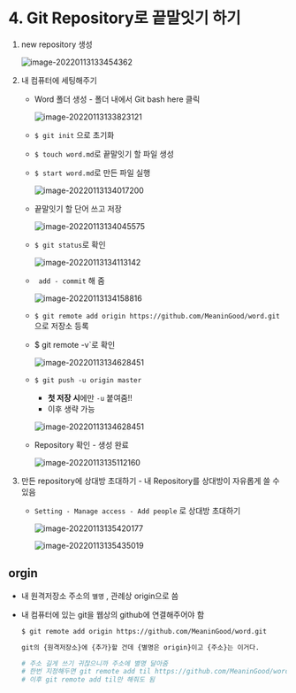 # 4. Git Repository로 끝말잇기 하기

1. new repository 생성

   ![image-20220113133454362](C:\Users\장지선\Desktop\TIL\3_GIT.assets\image-20220113133454362.png)



2. 내 컴퓨터에 세팅해주기

   - Word 폴더 생성 - 폴더 내에서 Git bash here 클릭

     ![image-20220113133823121](C:\Users\장지선\Desktop\TIL\3_GIT.assets\image-20220113133823121.png)

     

   - `$ git init` 으로 초기화

   - `$ touch word.md`로 끝말잇기 할 파일 생성

   - `$ start word.md`로 만든 파일 실행

     ![image-20220113134017200](C:\Users\장지선\Desktop\TIL\3_GIT.assets\image-20220113134017200.png)

     

   - 끝말잇기 할 단어 쓰고 저장

     ![image-20220113134045575](C:\Users\장지선\Desktop\TIL\3_GIT.assets\image-20220113134045575.png)

     

   - `$ git status`로 확인

     ![image-20220113134113142](C:\Users\장지선\Desktop\TIL\3_GIT.assets\image-20220113134113142.png)

     

   - ` add - commit` 해 줌

     ![image-20220113134158816](C:\Users\장지선\Desktop\TIL\3_GIT.assets\image-20220113134158816.png)

     

   - `$ git remote add origin https://github.com/MeaninGood/word.git` 으로 저장소 등록

   - $ git remote -v`로 확인

     ![image-20220113134628451](C:\Users\장지선\Desktop\TIL\3_GIT.assets\image-20220113134628451.png)

     

   - `$ git push -u origin master` 

     - **첫 저장 시**에만 `-u` 붙여줌!!
     - 이후 생략 가능

     ![image-20220113134628451](C:\Users\장지선\Desktop\TIL\3_GIT.assets\image-20220113134628451.png)

     

   - Repository 확인 - 생성 완료

     ![image-20220113135112160](C:\Users\장지선\Desktop\TIL\3_GIT.assets\image-20220113135112160.png)

     



3. 만든 repository에 상대방 초대하기 - 내 Repository를 상대방이 자유롭게 쓸 수 있음

   - `Setting - Manage access - Add people` 로 상대방 초대하기

     ![image-20220113135420177](C:\Users\장지선\Desktop\TIL\3_GIT.assets\image-20220113135420177.png)

     

     ![image-20220113135435019](C:\Users\장지선\Desktop\TIL\3_GIT.assets\image-20220113135435019.png)

















## orgin

- 내 원격저장소 주소의 `별명` , 관례상 origin으로 씀

- 내 컴퓨터에 있는 git을 웹상의 github에 연결해주어야 함

  ```bash
  $ git remote add origin https://github.com/MeaninGood/word.git
  
  git의 {원격저장소}에 {추가}할 건데 {별명은 origin}이고 {주소}는 이거다.
  
  # 주소 길게 쓰기 귀찮으니까 주소에 별명 달아줌
  # 한번 지정해두면 git remote add til https://github.com/MeaninGood/word.git로 지정 후
  # 이후 git remote add til만 해줘도 됨
  ```

  